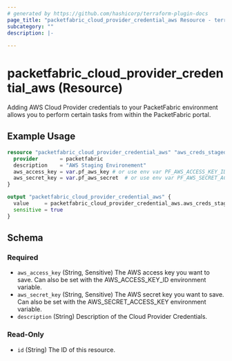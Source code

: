 ```yaml
---
# generated by https://github.com/hashicorp/terraform-plugin-docs
page_title: "packetfabric_cloud_provider_credential_aws Resource - terraform-provider-packetfabric"
subcategory: ""
description: |-
  
---
```


# packetfabric_cloud_provider_credential_aws (Resource)

Adding AWS Cloud Provider credentials to your PacketFabric environment allows you to perform certain tasks from within the PacketFabric portal.

## Example Usage

```terraform
resource "packetfabric_cloud_provider_credential_aws" "aws_creds_staged" {
  provider       = packetfabric
  description    = "AWS Staging Environement"
  aws_access_key = var.pf_aws_key # or use env var PF_AWS_ACCESS_KEY_ID
  aws_secret_key = var.pf_aws_secret  # or use env var PF_AWS_SECRET_ACCESS_KEY
}

output "packetfabric_cloud_provider_credential_aws" {
  value     = packetfabric_cloud_provider_credential_aws.aws_creds_staged
  sensitive = true
}
```

<!-- schema generated by tfplugindocs -->
## Schema

### Required

- `aws_access_key` (String, Sensitive) The AWS access key you want to save. Can also be set with the AWS_ACCESS_KEY_ID environment variable.
- `aws_secret_key` (String, Sensitive) The AWS secret key you want to save. Can also be set with the AWS_SECRET_ACCESS_KEY environment variable.
- `description` (String) Description of the Cloud Provider Credentials.

### Read-Only

- `id` (String) The ID of this resource.



